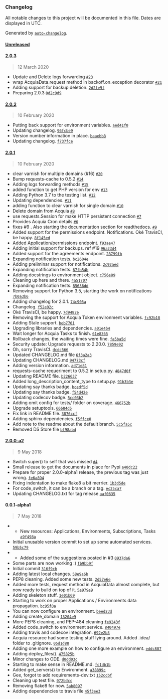 ### Changelog

All notable changes to this project will be documented in this file. Dates are displayed in UTC.

Generated by [`auto-changelog`](https://github.com/CookPete/auto-changelog).

#### [Unreleased](https://github.com/pmatias/python-acquia-cloud-2/compare/2.0.3...HEAD)

#### [2.0.3](https://github.com/pmatias/python-acquia-cloud-2/compare/2.0.2...2.0.3)

> 12 March 2020

- Update and Delete logs forwarding [`#23`](https://github.com/pmatias/python-acquia-cloud-2/pull/23)
- wrap AcquiaData.request method in backoff.on_exception decorator [`#21`](https://github.com/pmatias/python-acquia-cloud-2/pull/21)
- Adding support for backup deletion. [`2d2fe9f`](https://github.com/pmatias/python-acquia-cloud-2/commit/2d2fe9f02682eaae5929bb263fada1823411b540)
- Preparing 2.0.3 [`0d2c9d9`](https://github.com/pmatias/python-acquia-cloud-2/commit/0d2c9d951e65cb336d01e1a65da63c0c4915975d)

#### [2.0.2](https://github.com/pmatias/python-acquia-cloud-2/compare/2.0.1...2.0.2)

> 10 February 2020

- Putting back support for environment variables. [`aed41f0`](https://github.com/pmatias/python-acquia-cloud-2/commit/aed41f0123473b1074958a75f890f9756328e6c3)
- Updating changelog. [`96fcbe9`](https://github.com/pmatias/python-acquia-cloud-2/commit/96fcbe9d5da2700950b931f982a9f063e9d267d4)
- Version number information in place. [`baaebb8`](https://github.com/pmatias/python-acquia-cloud-2/commit/baaebb8cbe8692ac54d2d3cede662e3f892ad2cd)
- Updating changelog. [`f737fce`](https://github.com/pmatias/python-acquia-cloud-2/commit/f737fcec9eb48dbfd80c53d1996afa76777545ce)

#### [2.0.1](https://github.com/pmatias/python-acquia-cloud-2/compare/2.0.0-a2...2.0.1)

> 10 February 2020

- clear varnish for multiple domains (#16) [`#20`](https://github.com/pmatias/python-acquia-cloud-2/pull/20)
- Bump requests-cache to 0.5.2 [`#14`](https://github.com/pmatias/python-acquia-cloud-2/pull/14)
- Adding logs forwarding methods [`#15`](https://github.com/pmatias/python-acquia-cloud-2/pull/15)
- added function to get PHP version for env [`#13`](https://github.com/pmatias/python-acquia-cloud-2/pull/13)
- Adding Python 3.7 to the testing list. [`#12`](https://github.com/pmatias/python-acquia-cloud-2/pull/12)
- Updating dependencies. [`#11`](https://github.com/pmatias/python-acquia-cloud-2/pull/11)
- adding function to clear varnish for single domain [`#10`](https://github.com/pmatias/python-acquia-cloud-2/pull/10)
- Delete domain from Acquia [`#8`](https://github.com/pmatias/python-acquia-cloud-2/pull/8)
- use requests.Session for make HTTP persistent connection [`#7`](https://github.com/pmatias/python-acquia-cloud-2/pull/7)
- Provides Acquia Cron details [`#6`](https://github.com/pmatias/python-acquia-cloud-2/pull/6)
- fixes #9 . Also starting the documentation section for readthedocs. [`#9`](https://github.com/pmatias/python-acquia-cloud-2/issues/9)
- Added support for the permissions endpoint. Notifications. Oké TravisCI, be happy. [`8f145ed`](https://github.com/pmatias/python-acquia-cloud-2/commit/8f145ed0d001c1cd6ea1399951f6687ad9566180)
- Added Application/permissions endpoint. [`f93ae47`](https://github.com/pmatias/python-acquia-cloud-2/commit/f93ae4707f06e1f6720d597bb1d6d00264cb0f4b)
- Adding initial support for backups. ref #19 [`96a33d4`](https://github.com/pmatias/python-acquia-cloud-2/commit/96a33d45f01a780ba8be237b7d83ddf91f235df2)
- Added support for the agreements endpoint. [`28799fb`](https://github.com/pmatias/python-acquia-cloud-2/commit/28799fb1ffc5d15489b350d92f7c5512b7f229d7)
- Expanding notification tests. [`bc2604e`](https://github.com/pmatias/python-acquia-cloud-2/commit/bc2604e51c63d78345ef60ccf3085eb5772bdaf3)
- Adding preliminar support for notifications. [`2c92aed`](https://github.com/pmatias/python-acquia-cloud-2/commit/2c92aed8b042ba76c27725fb3ab6dda8d56d7734)
- Expanding notification tests. [`67fb54b`](https://github.com/pmatias/python-acquia-cloud-2/commit/67fb54b8fdeb7d928f35464992fe7a93730b5fe1)
- Adding docstrings to environment object. [`c756e89`](https://github.com/pmatias/python-acquia-cloud-2/commit/c756e895743f97183b99fbebc7e0a3b59de8a496)
- Cleaning up here and there. [`4a51707`](https://github.com/pmatias/python-acquia-cloud-2/commit/4a51707bf4b27704db467d05b0152ee0027b1a09)
- Expanding notification tests. [`85636dd`](https://github.com/pmatias/python-acquia-cloud-2/commit/85636dd62b7153a168a425b081fe58eed17feccc)
- Removing support for Python 3.5, starting the work on notifications [`7b0a3b6`](https://github.com/pmatias/python-acquia-cloud-2/commit/7b0a3b628366930c08a3c79126ed06059f9f4877)
- Adding changelog for 2.0.1. [`74c905a`](https://github.com/pmatias/python-acquia-cloud-2/commit/74c905a2a62187a24d8528dfa888059b004d9347)
- Changelog. [`f52e92c`](https://github.com/pmatias/python-acquia-cloud-2/commit/f52e92cd6c9af5b6640d633ac885fd428547ffce)
- Oké TravisCI, be happy. [`7d9482e`](https://github.com/pmatias/python-acquia-cloud-2/commit/7d9482e9cca78ad7c89835f0f92ca51d3c47628f)
- Removing the support for Acquia Token environment variables. [`fc92b18`](https://github.com/pmatias/python-acquia-cloud-2/commit/fc92b185c59f778f81eb530fa65ef744081d62ef)
- Adding Stale support. [`beb7701`](https://github.com/pmatias/python-acquia-cloud-2/commit/beb7701991b321af0cfb17d2bf2c4736e7d2803b)
- Upgrading libraries and dependencies. [`a01e4b4`](https://github.com/pmatias/python-acquia-cloud-2/commit/a01e4b4c067d09bfedc244bee4c19c91042896cf)
- Wait longer for Acquia Tasks to finish. [`61e8365`](https://github.com/pmatias/python-acquia-cloud-2/commit/61e8365f43b18258ad538c7eaad32ba3636fde85)
- Rollback changes, the waiting times were fine. [`fa5ba5d`](https://github.com/pmatias/python-acquia-cloud-2/commit/fa5ba5df8b8df02ed993dec208e757b947479497)
- Security update: Upgrade requests to 2.20.0. [`7859e92`](https://github.com/pmatias/python-acquia-cloud-2/commit/7859e924a62e27351915c8c2dade4bddb16198d5)
- Oh, sorry TravisCI. [`dcdc566`](https://github.com/pmatias/python-acquia-cloud-2/commit/dcdc5665ddedca25d36f766c7941b885693bc44d)
- Updated CHANGELOG.md file [`6f3a2a3`](https://github.com/pmatias/python-acquia-cloud-2/commit/6f3a2a3cb8f1c3614026e7091bf54c90be76f2f9)
- Updating CHANGELOG.md [`94773cf`](https://github.com/pmatias/python-acquia-cloud-2/commit/94773cfed1c23337552cf75716fb8237fa29f08f)
- Adding version information. [`ad71e81`](https://github.com/pmatias/python-acquia-cloud-2/commit/ad71e81822f6747bef5aded8c4b9bfb5a72ee08a)
- requests-cache requeriment to 0.5.2 in setup.py. [`4847d0f`](https://github.com/pmatias/python-acquia-cloud-2/commit/4847d0f2f0955dca3de514505703b4254c5809c6)
- Updating README file. [`b226637`](https://github.com/pmatias/python-acquia-cloud-2/commit/b22663721f60693b74ba14fb4f8df21c47202c7f)
- Added long_description_content_type to setup.py. [`91b3b3e`](https://github.com/pmatias/python-acquia-cloud-2/commit/91b3b3e57b18c992c4cae7dba32accdcd8883198)
- Updating say thanks badge. [`bcedf5d`](https://github.com/pmatias/python-acquia-cloud-2/commit/bcedf5d4916322d6154c6d382e1cb550c0d60560)
- Updating say thanks badge. [`f54d42e`](https://github.com/pmatias/python-acquia-cloud-2/commit/f54d42e73252e9a3cc770ebe705688d3db8ee539)
- Updating codecov badge. [`5cc03b2`](https://github.com/pmatias/python-acquia-cloud-2/commit/5cc03b2a3e6fb6218e343a6dbf1d44698f74db3f)
- Adding omit config for tests/ folder on coverage. [`466752b`](https://github.com/pmatias/python-acquia-cloud-2/commit/466752bb013ba37b9577239c1dc262965337cec1)
- Upgrade setuptools. [`66684d5`](https://github.com/pmatias/python-acquia-cloud-2/commit/66684d5582959c939e7acaa959082a973ced0fd3)
- Fix link in README file. [`3876ccf`](https://github.com/pmatias/python-acquia-cloud-2/commit/3876ccf5e5e4854cf020973a2b8608ef2db4e8f4)
- Adding sphinx dependencies. [`f5ffce0`](https://github.com/pmatias/python-acquia-cloud-2/commit/f5ffce0012882d894b74f56f625a7fd073ded19b)
- Add note to the readme about the default branch. [`5c5fa5c`](https://github.com/pmatias/python-acquia-cloud-2/commit/5c5fa5c2de39b55035a68c8eaee3fca18e8e2ebc)
- Removed DS Store file [`bf98abd`](https://github.com/pmatias/python-acquia-cloud-2/commit/bf98abdca1cc532259da44df5ca46b41b9d3b22e)

#### [2.0.0-a2](https://github.com/pmatias/python-acquia-cloud-2/compare/0.0.1-alpha1...2.0.0-a2)

> 9 May 2018

- Switch super() to self that was missed [`#4`](https://github.com/pmatias/python-acquia-cloud-2/pull/4)
- Small release to get the documents in place for Pypi [`a40dc22`](https://github.com/pmatias/python-acquia-cloud-2/commit/a40dc22176af2b643b2c6332254258daca345881)
- Prepare for proper 2.0.0-alpha1 release, the previous tag was just wrong. [`fe6a894`](https://github.com/pmatias/python-acquia-cloud-2/commit/fe6a89496a64810373fe870b680ab7385bca9f18)
- Fixing indentation to make flake8 a bit merrier. [`1b3d5de`](https://github.com/pmatias/python-acquia-cloud-2/commit/1b3d5de1a25fd67cc7bd4486f6ba70a2e3bdad57)
- For code_switch, it can be a branch or a tag. [`ec25ca7`](https://github.com/pmatias/python-acquia-cloud-2/commit/ec25ca7a522a952d682dafb800eb75638d7c79ae)
- Updating CHANGELOG.txt for tag release [`aaf0635`](https://github.com/pmatias/python-acquia-cloud-2/commit/aaf06352bfc8d7073a5e5a30ed7eed8d3424a58b)

#### 0.0.1-alpha1

> 7 May 2018

- * New resources: Applications, Environments, Subscriptions, Tasks [`a9f498a`](https://github.com/pmatias/python-acquia-cloud-2/commit/a9f498a8837ce5ffccdcfbe7dcbb812edb7431a9)
- Initial unusable version commit to set up some automated services. [`59b5c79`](https://github.com/pmatias/python-acquia-cloud-2/commit/59b5c7951c0c231087d2d4593e3c4c3747a80b5a)
- * Added some of the suggestions posted in #3 [`0937da6`](https://github.com/pmatias/python-acquia-cloud-2/commit/0937da6ce431332046d669304d1357f0375d9d33)
- Some parts are now working :) [`fb9bb9f`](https://github.com/pmatias/python-acquia-cloud-2/commit/fb9bb9fe781a46162ee88919d0e36f3d76b40c0b)
- Initial commit [`316f9cb`](https://github.com/pmatias/python-acquia-cloud-2/commit/316f9cbacc7e0e3d15e767b3498e57021c9b4068)
- Adding latest local changes. [`58e9a6b`](https://github.com/pmatias/python-acquia-cloud-2/commit/58e9a6bd33397f257cb932c891617293b44d4357)
- PEP8 cleaning. Added some new tests. [`2d57e6e`](https://github.com/pmatias/python-acquia-cloud-2/commit/2d57e6e808176ab9e5e94577a4d9b07d97b4f1a5)
- Added more tests, request method in AcquiaData almost complete, but now ready to build on top of it. [`5e979e9`](https://github.com/pmatias/python-acquia-cloud-2/commit/5e979e999aa316a16e6381a8e21e160f268d9691)
- Adding skeleton stuff. [`1e01b69`](https://github.com/pmatias/python-acquia-cloud-2/commit/1e01b69412dc5e0fbc8c4814f43286ebc7372488)
- Starting to work on proper Applications / Environments data propagation. [`bc95f0a`](https://github.com/pmatias/python-acquia-cloud-2/commit/bc95f0ae5709f6fac6171c79f396af7490667100)
- You can now configure an environment. [`beed23d`](https://github.com/pmatias/python-acquia-cloud-2/commit/beed23d6f258b57f443e7da349fc38e9c84f6766)
- Adding create_domain [`13204e9`](https://github.com/pmatias/python-acquia-cloud-2/commit/13204e998918640b4572ce6ccd015105fe390ad8)
- More PEP8 cleaning, and PEP-484 cleaning [`fe9243f`](https://github.com/pmatias/python-acquia-cloud-2/commit/fe9243fde87fd3c3715fd686552e7cc8ea08e830)
- Added code_switch to environment service. [`840497e`](https://github.com/pmatias/python-acquia-cloud-2/commit/840497e3a9da1ad1badbb6b786ffeb9c868cb159)
- Adding travis and codecov integration. [`692e2b3`](https://github.com/pmatias/python-acquia-cloud-2/commit/692e2b33a0e4a7c89a52c5fb40f837663fd2bb45)
- Acquia resource had some testing stuff lying around. Added .idea/ folder to .gitignore. [`05d1d88`](https://github.com/pmatias/python-acquia-cloud-2/commit/05d1d884f0ac2bf4f2a2a1ca9cf1375ee94c0eaa)
- Adding one more example on how to configure an environment. [`eddc887`](https://github.com/pmatias/python-acquia-cloud-2/commit/eddc88793c5ef9572a5f50f8439d8a6eedeaa99a)
- Adding deploy_files(). [`475825b`](https://github.com/pmatias/python-acquia-cloud-2/commit/475825b46a295a9b36e9648a77b53503954e1b8c)
- Minor changes to ODE. [`d0dd03c`](https://github.com/pmatias/python-acquia-cloud-2/commit/d0dd03c458a7210987f5b005c4e502203e9bdacf)
- Starting to make sense in README.md. [`fc1db1b`](https://github.com/pmatias/python-acquia-cloud-2/commit/fc1db1b0c23c4bc63bef78c99aecb925330799da)
- Added get_servers() to Environment. [`a38899c`](https://github.com/pmatias/python-acquia-cloud-2/commit/a38899c08da7089def8d6f50e88b04cb1702f052)
- Gee, forgot to add requirements-dev.txt [`152ccbf`](https://github.com/pmatias/python-acquia-cloud-2/commit/152ccbf62ca76934902b18eeaf998c069c68fbfd)
- Cleaning up test file. [`072bdcc`](https://github.com/pmatias/python-acquia-cloud-2/commit/072bdcc3eda0de0014def1362493ae803a875738)
- Removing flake8 for now. [`5ab8097`](https://github.com/pmatias/python-acquia-cloud-2/commit/5ab8097d9f7fbb49fd5ef346610c41805439d1ad)
- Adding dependencies to travis file [`45f3ee3`](https://github.com/pmatias/python-acquia-cloud-2/commit/45f3ee3c3e50d4c4162d258ab3d46b44f6798824)
